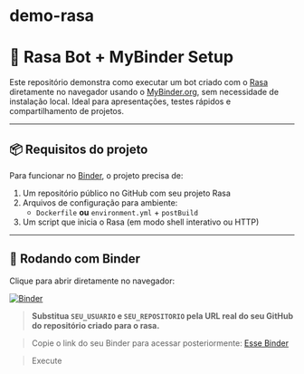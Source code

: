 # demo-rasa

# 🤖 Rasa Bot + MyBinder Setup

Este repositório demonstra como executar um bot criado com o [Rasa](https://rasa.com/) diretamente no navegador usando o [MyBinder.org](https://mybinder.org/), sem necessidade de instalação local. Ideal para apresentações, testes rápidos e compartilhamento de projetos.

---
## 📦 Requisitos do projeto

Para funcionar no [Binder](https://mybinder.org), o projeto precisa de:

1. Um repositório público no GitHub com seu projeto Rasa
2. Arquivos de configuração para ambiente:
   - `Dockerfile` **ou** `environment.yml` + `postBuild`
3. Um script que inicia o Rasa (em modo shell interativo ou HTTP)

---

## 🚀 Rodando com Binder

Clique para abrir diretamente no navegador:

[![Binder](https://mybinder.org/badge_logo.svg)](https://mybinder.org/v2/gh/SEU_USUARIO/SEU_REPOSITORIO/HEAD?urlpath=lab/tree/start_rasa.ipynb)

> **Substitua `SEU_USUARIO` e `SEU_REPOSITORIO` pela URL real do seu GitHub do repositório criado para o rasa.**

> Copie o link do seu Binder para acessar posteriormente: [Esse Binder]([[https](https://mybinder.org/v2/gh/JadeOhara/demo-rasa/HEAD)://mybinder.org](https://mybinder.org/v2/gh/JadeOhara/demo-rasa/HEAD))

> Execute
